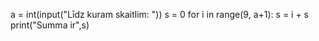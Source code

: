a = int(input("Līdz kuram skaitlim: "))
s = 0
for i in range(9, a+1):
 s = i + s
print("Summa ir",s)
 
